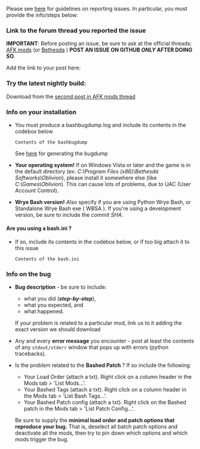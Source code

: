 Please see [here](https://github.com/wrye-bash/wrye-bash/wiki/[github]-Reporting-a-bug)
for guidelines on reporting issues. In particular, you must provide the info/steps below:

### Link to the forum thread you reported the issue

**IMPORTANT**: Before posting an issue, be sure to ask at the official threads:
[AFK mods](https://afkmods.iguanadons.net/index.php?/topic/4966-wrye-bash-all-games/&do=getNewComment)
(or [Bethesda](https://bethesda.net/community/topic/38798/relz-wrye-bash-oblivion-skyrim-skyrim-se-fallout-4/) )
**POST AN ISSUE ON GITHUB _ONLY_ AFTER DOING SO**.

Add the link to your post here:

### Try the latest nightly build:

Download from the [second post in AFK mods thread](https://afkmods.iguanadons.net/index.php?/topic/4966-wrye-bash-all-games/&do=findComment&comment=166863)

### Info on your installation

* You must produce a bashbugdump.log and include its contents in the codebox below

    ```
    Contents of the bashbugdump
    ```

    See [here](https://github.com/wrye-bash/wrye-bash/wiki/[github]-Reporting-a-bug#the-bashbugdumplog)
for generating the bugdump

* **Your operating system!** If on Windows Vista or later and the game is in
the default directory (ex: *C:\Program Files (x86)\Bethesda Softworks\Oblivion*),
please install it somewhere else (like *C:\Games\Oblivion*). This can cause
lots of problems, due to UAC (User Account Control).

* **Wrye Bash version!** _Also_ specify if you are using Python Wrye Bash, or
Standalone Wrye Bash exe ( WBSA ). If you're using a development version, be
sure to include the *commit SHA*.

#### Are you using a **bash.ini** ?

* If so, include its contents in the codebox below, or if too big attach it to this issue

    ```
    Contents of the bash.ini
    ```

### Info on the bug

* **Bug description** - be sure to include:
  * what you did (_**step-by-step**_),
  * what you expected, and
  * what happened.

  If your problem is related to a particular mod, link us to it adding the
  exact version we should download
* Any and every **error message** you encounter - post at least the contents
of any `stdout/stderr` window that pops up with errors (python tracebacks).

* Is the problem related to the **Bashed Patch** ? If so include the following:
  * Your Load Order (attach a txt). Right click on a column header in the Mods tab > 'List Mods...'.
  * Your Bashed Tags (attach a txt). Right click on a column header in the Mods tab > 'List Bash Tags...'.
  * Your Bashed Patch config (attach a txt). Right click on the Bashed patch in the Mods tab > 'List Patch Config...'.

  Be sure to supply the **minimal load order and patch options that reproduce
  your bug.** That is, deselect all batch patch options and deactivate all the
  mods, then try to pin down which options and which mods trigger the bug.
